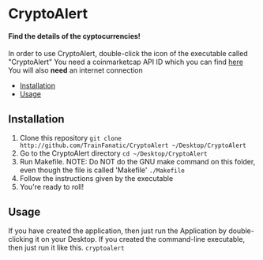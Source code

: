 # CryptoAlert
#### Find the details of the cyptocurrencies!
In order to use CryptoAlert, double-click the icon of the executable called "CryptoAlert"
You need a coinmarketcap API ID which you can find [here](https://pro.coinmarketcap.com)
You will also **need** an internet connection

<!-- toc -->

- [Installation](#Installation)
- [Usage](#Usage)

<!-- tocstop -->

## Installation
1. Clone this repository
```git clone http://github.com/TrainFanatic/CryptoAlert ~/Desktop/CryptoAlert```
2. Go to the CryptoAlert directory
```cd ~/Desktop/CryptoAlert```
3. Run Makefile. NOTE: Do NOT do the GNU make command on this folder, even though the file is called 'Makefile'
```./Makefile```
4. Follow the instructions given by the executable
5. You're ready to roll!

## Usage
If you have created the application, then just run the Application by double-clicking it on your Desktop.
If you created the command-line executable, then just run it like this.
```cryptoalert```
